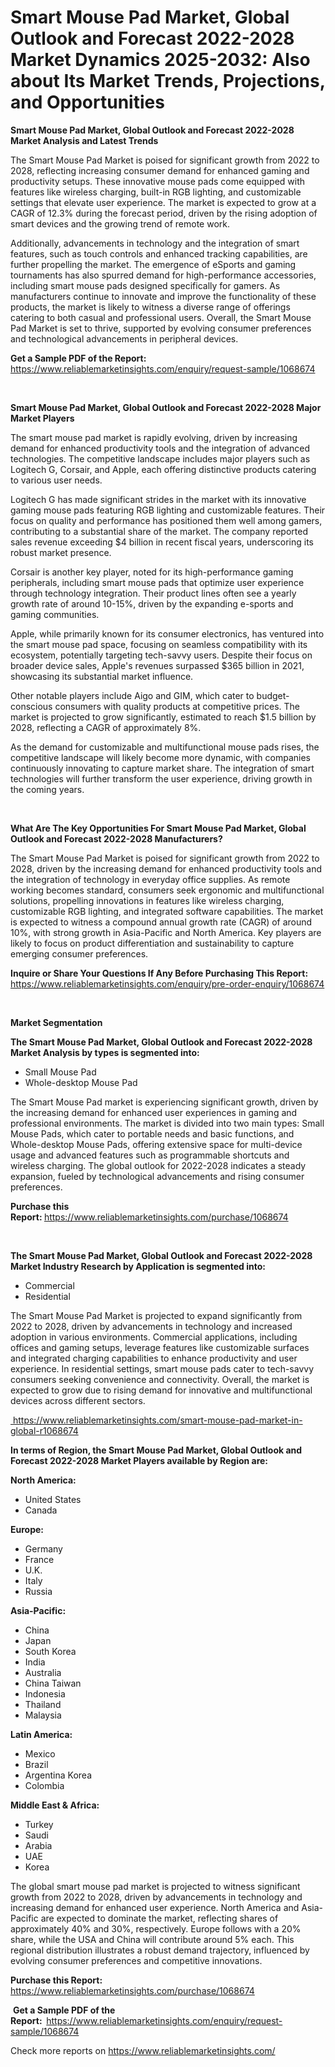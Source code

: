 <p><h1>Smart Mouse Pad Market, Global Outlook and Forecast 2022-2028 Market Dynamics 2025-2032: Also about Its Market Trends, Projections, and Opportunities</h1></p><p><strong>Smart Mouse Pad Market, Global Outlook and Forecast 2022-2028 Market Analysis and Latest Trends</strong></p>
<p><p>The Smart Mouse Pad Market is poised for significant growth from 2022 to 2028, reflecting increasing consumer demand for enhanced gaming and productivity setups. These innovative mouse pads come equipped with features like wireless charging, built-in RGB lighting, and customizable settings that elevate user experience. The market is expected to grow at a CAGR of 12.3% during the forecast period, driven by the rising adoption of smart devices and the growing trend of remote work. </p><p>Additionally, advancements in technology and the integration of smart features, such as touch controls and enhanced tracking capabilities, are further propelling the market. The emergence of eSports and gaming tournaments has also spurred demand for high-performance accessories, including smart mouse pads designed specifically for gamers. As manufacturers continue to innovate and improve the functionality of these products, the market is likely to witness a diverse range of offerings catering to both casual and professional users. Overall, the Smart Mouse Pad Market is set to thrive, supported by evolving consumer preferences and technological advancements in peripheral devices.</p></p>
<p><strong>Get a Sample PDF of the Report:&nbsp;</strong> <a href="https://www.reliablemarketinsights.com/enquiry/request-sample/1068674?utm_campaign=3544&utm_medium=2&utm_source=Github&utm_content=ia&utm_term=21032025&utm_id=smart-mouse-pad-market-global-outlook-and-forecast-2022-2028">https://www.reliablemarketinsights.com/enquiry/request-sample/1068674</a></p>
<p>&nbsp;</p>
<p><strong>Smart Mouse Pad Market, Global Outlook and Forecast 2022-2028 Major Market Players</strong></p>
<p><p>The smart mouse pad market is rapidly evolving, driven by increasing demand for enhanced productivity tools and the integration of advanced technologies. The competitive landscape includes major players such as Logitech G, Corsair, and Apple, each offering distinctive products catering to various user needs.</p><p>Logitech G has made significant strides in the market with its innovative gaming mouse pads featuring RGB lighting and customizable features. Their focus on quality and performance has positioned them well among gamers, contributing to a substantial share of the market. The company reported sales revenue exceeding $4 billion in recent fiscal years, underscoring its robust market presence.</p><p>Corsair is another key player, noted for its high-performance gaming peripherals, including smart mouse pads that optimize user experience through technology integration. Their product lines often see a yearly growth rate of around 10-15%, driven by the expanding e-sports and gaming communities.</p><p>Apple, while primarily known for its consumer electronics, has ventured into the smart mouse pad space, focusing on seamless compatibility with its ecosystem, potentially targeting tech-savvy users. Despite their focus on broader device sales, Apple's revenues surpassed $365 billion in 2021, showcasing its substantial market influence.</p><p>Other notable players include Aigo and GIM, which cater to budget-conscious consumers with quality products at competitive prices. The market is projected to grow significantly, estimated to reach $1.5 billion by 2028, reflecting a CAGR of approximately 8%.</p><p>As the demand for customizable and multifunctional mouse pads rises, the competitive landscape will likely become more dynamic, with companies continuously innovating to capture market share. The integration of smart technologies will further transform the user experience, driving growth in the coming years.</p></p>
<p>&nbsp;</p>
<p><strong>What Are The Key Opportunities For Smart Mouse Pad Market, Global Outlook and Forecast 2022-2028 Manufacturers?</strong></p>
<p><p>The Smart Mouse Pad Market is poised for significant growth from 2022 to 2028, driven by the increasing demand for enhanced productivity tools and the integration of technology in everyday office supplies. As remote working becomes standard, consumers seek ergonomic and multifunctional solutions, propelling innovations in features like wireless charging, customizable RGB lighting, and integrated software capabilities. The market is expected to witness a compound annual growth rate (CAGR) of around 10%, with strong growth in Asia-Pacific and North America. Key players are likely to focus on product differentiation and sustainability to capture emerging consumer preferences.</p></p>
<p><strong>Inquire or Share Your Questions If Any Before Purchasing This Report:</strong> <a href="https://www.reliablemarketinsights.com/enquiry/pre-order-enquiry/1068674?utm_campaign=3544&utm_medium=2&utm_source=Github&utm_content=ia&utm_term=21032025&utm_id=smart-mouse-pad-market-global-outlook-and-forecast-2022-2028">https://www.reliablemarketinsights.com/enquiry/pre-order-enquiry/1068674</a></p>
<p>&nbsp;</p>
<p><strong>Market Segmentation</strong></p>
<p><strong>The Smart Mouse Pad Market, Global Outlook and Forecast 2022-2028 Market Analysis by types is segmented into:</strong></p>
<p><ul><li>Small Mouse Pad</li><li>Whole-desktop Mouse Pad</li></ul></p>
<p><p>The Smart Mouse Pad market is experiencing significant growth, driven by the increasing demand for enhanced user experiences in gaming and professional environments. The market is divided into two main types: Small Mouse Pads, which cater to portable needs and basic functions, and Whole-desktop Mouse Pads, offering extensive space for multi-device usage and advanced features such as programmable shortcuts and wireless charging. The global outlook for 2022-2028 indicates a steady expansion, fueled by technological advancements and rising consumer preferences.</p></p>
<p><strong>Purchase this Report:&nbsp;</strong><a href="https://www.reliablemarketinsights.com/purchase/1068674?utm_campaign=3544&utm_medium=2&utm_source=Github&utm_content=ia&utm_term=21032025&utm_id=smart-mouse-pad-market-global-outlook-and-forecast-2022-2028">https://www.reliablemarketinsights.com/purchase/1068674</a></p>
<p>&nbsp;</p>
<p><strong>The Smart Mouse Pad Market, Global Outlook and Forecast 2022-2028 Market Industry Research by Application is segmented into:</strong></p>
<p><ul><li>Commercial</li><li>Residential</li></ul></p>
<p><p>The Smart Mouse Pad Market is projected to expand significantly from 2022 to 2028, driven by advancements in technology and increased adoption in various environments. Commercial applications, including offices and gaming setups, leverage features like customizable surfaces and integrated charging capabilities to enhance productivity and user experience. In residential settings, smart mouse pads cater to tech-savvy consumers seeking convenience and connectivity. Overall, the market is expected to grow due to rising demand for innovative and multifunctional devices across different sectors.</p></p>
<p><a href="https://www.reliablemarketinsights.com/smart-mouse-pad-market-in-global-r1068674?utm_campaign=3544&utm_medium=2&utm_source=Github&utm_content=ia&utm_term=21032025&utm_id=smart-mouse-pad-market-global-outlook-and-forecast-2022-2028">&nbsp;https://www.reliablemarketinsights.com/smart-mouse-pad-market-in-global-r1068674</a></p>
<p><strong>In terms of Region, the Smart Mouse Pad Market, Global Outlook and Forecast 2022-2028 Market Players available by Region are:</strong></p>
<p>
    <p> <strong> North America: </strong>
        <ul>
            <li>United States</li>
            <li>Canada</li>
        </ul>
        </p> 
    <p> <strong> Europe: </strong>
        <ul>
            <li>Germany</li>
            <li>France</li>
            <li>U.K.</li>
            <li>Italy</li>
            <li>Russia</li>
        </ul>
        </p> 
    <p> <strong> Asia-Pacific: </strong>
        <ul>
            <li>China</li>
            <li>Japan</li>
            <li>South Korea</li>
            <li>India</li>
            <li>Australia</li>
            <li>China Taiwan</li>
            <li>Indonesia</li>
            <li>Thailand</li>
            <li>Malaysia</li>
        </ul>
        </p> 
    <p> <strong> Latin America: </strong>
        <ul>
            <li>Mexico</li>
            <li>Brazil</li>
            <li>Argentina Korea</li>
            <li>Colombia</li>
        </ul>
        </p> 
    <p> <strong> Middle East & Africa: </strong>
        <ul>
            <li>Turkey</li>
            <li>Saudi</li>
            <li>Arabia</li>
            <li>UAE</li>
            <li>Korea</li>
        </ul>
    </p>
    </p>
<p><p>The global smart mouse pad market is projected to witness significant growth from 2022 to 2028, driven by advancements in technology and increasing demand for enhanced user experience. North America and Asia-Pacific are expected to dominate the market, reflecting shares of approximately 40% and 30%, respectively. Europe follows with a 20% share, while the USA and China will contribute around 5% each. This regional distribution illustrates a robust demand trajectory, influenced by evolving consumer preferences and competitive innovations.</p></p>
<p><strong>Purchase this Report: </strong><a href="https://www.reliablemarketinsights.com/purchase/1068674?utm_campaign=3544&utm_medium=2&utm_source=Github&utm_content=ia&utm_term=21032025&utm_id=smart-mouse-pad-market-global-outlook-and-forecast-2022-2028">https://www.reliablemarketinsights.com/purchase/1068674</a></p>
<p>&nbsp;<strong>Get a Sample PDF of the Report:&nbsp;&nbsp;</strong><a href="https://www.reliablemarketinsights.com/enquiry/request-sample/1068674?utm_campaign=3544&utm_medium=2&utm_source=Github&utm_content=ia&utm_term=21032025&utm_id=smart-mouse-pad-market-global-outlook-and-forecast-2022-2028">https://www.reliablemarketinsights.com/enquiry/request-sample/1068674</a></p>
<p><strong></strong></p>
<p>Check more reports on <a href="https://www.reliablemarketinsights.com/?utm_campaign=3544&utm_medium=2&utm_source=Github&utm_content=ia&utm_term=21032025&utm_id=smart-mouse-pad-market-global-outlook-and-forecast-2022-2028">https://www.reliablemarketinsights.com/</a></p>
